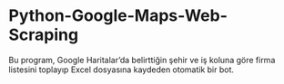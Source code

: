 # Python-Google-Maps-Web-Scraping
Bu program, Google Haritalar’da belirttiğin şehir ve iş koluna göre firma listesini toplayıp Excel dosyasına kaydeden otomatik bir bot.
